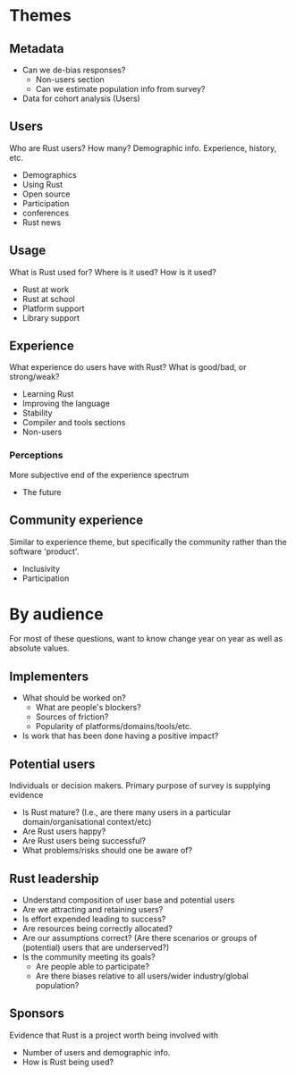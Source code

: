 # Themes

## Metadata

* Can we de-bias responses?
  - Non-users section
  - Can we estimate population info from survey?
* Data for cohort analysis (Users)

## Users

Who are Rust users? How many? Demographic info. Experience, history, etc.

* Demographics
* Using Rust
* Open source
* Participation
* conferences
* Rust news

## Usage

What is Rust used for? Where is it used? How is it used?

* Rust at work
* Rust at school
* Platform support
* Library support

## Experience

What experience do users have with Rust? What is good/bad, or strong/weak?

* Learning Rust
* Improving the language
* Stability
* Compiler and tools sections
* Non-users

### Perceptions

More subjective end of the experience spectrum

* The future

## Community experience

Similar to experience theme, but specifically the community rather than the software 'product'.

* Inclusivity
* Participation


# By audience

For most of these questions, want to know change year on year as well as absolute values.

## Implementers

* What should be worked on?
  - What are people's blockers?
  - Sources of friction?
  - Popularity of platforms/domains/tools/etc.
* Is work that has been done having a positive impact?

## Potential users

Individuals or decision makers. Primary purpose of survey is supplying evidence

* Is Rust mature? (I.e., are there many users in a particular domain/organisational context/etc)
* Are Rust users happy?
* Are Rust users being successful?
* What problems/risks should one be aware of?

## Rust leadership

* Understand composition of user base and potential users
* Are we attracting and retaining users?
* Is effort expended leading to success?
* Are resources being correctly allocated?
* Are our assumptions correct? (Are there scenarios or groups of (potential) users that are underserved?)
* Is the community meeting its goals?
  - Are people able to participate?
  - Are there biases relative to all users/wider industry/global population?

## Sponsors

Evidence that Rust is a project worth being involved with

* Number of users and demographic info.
* How is Rust being used?
